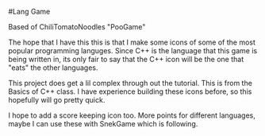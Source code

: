 #Lang Game

Based of ChiliTomatoNoodles "PooGame"

The hope that I have this this is that I 
make some icons of some of the most
popular programming languges. 
Since C++ is the language that this game 
is being written in, its only fair to 
say that the C++ icon will be the one that
"eats" the other languages.

This project does get a lil complex through
out the tutorial. This is from the Basics 
of C++ class.
I have experience building these icons
before, so this hopefully will go pretty
quick.

I hope to add a score keeping icon too. 
More points for different languages, maybe 
I can use these with SnekGame which is 
following.